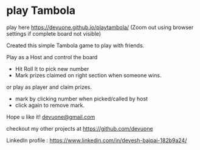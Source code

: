# play Tambola

play here https://devuone.github.io/playtambola/
(Zoom out using browser settings if complete board not visible)

Created this simple Tambola game to play with friends.

Play as a Host and control the board
-  Hit Roll It to pick new number
-  Mark prizes claimed on right section when someone wins.

or play as player and claim prizes.
-  mark by clicking number when picked/called by host
-  click again to remove mark.


Hope u like it!
devuone@gmail.com

checkout my other projects at 
https://github.com/devuone

LinkedIn profile : https://www.linkedin.com/in/devesh-bajpai-182b9a24/

